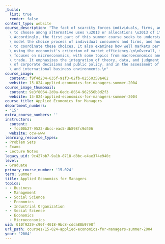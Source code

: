 ```yaml
---
_build:
  list: true
  render: false
content_type: website
course_description: "The fact of scarcity forces individuals, firms, and societies\
  \ to choose among alternative uses \u2013 or allocations \u2013 of its limited resources.\
  \ Accordingly, the first part of this summer course seeks to understand how economists\
  \ model the choice process of individual consumers and firms, and how markets work\
  \ to coordinate these choices. It also examines how well markets perform this function\
  \ using the economist's criterion of market efficiency.\n\nOverall, this course\
  \ focuses on microeconomics, with some topics from macroeconomics and international\
  \ trade. It emphasizes the integration of theory, data, and judgment in the analysis\
  \ of corporate decisions and public policy, and in the assessment of changing U.S.\
  \ and international business environments.\n"
course_image:
  content: f9f4d234-035f-91f3-02fb-02550358a462
  website: 15-024-applied-economics-for-managers-summer-2004
course_image_thumbnail:
  content: 9e3f8064-2d0a-6edc-8654-962656b8d2f3
  website: 15-024-applied-economics-for-managers-summer-2004
course_title: Applied Economics for Managers
department_numbers:
- '15'
extra_course_numbers: ''
instructors:
  content:
  - fcc00b27-9522-dbcc-eac5-db898fc9d406
  website: ocw-www
learning_resource_types:
- Problem Sets
- Exams
- Lecture Notes
legacy_uid: 9c427bb7-9a1b-8718-d8bc-e4ae374e940c
level:
- Graduate
primary_course_number: '15.024'
term: Summer
title: Applied Economics for Managers
topics:
- - Business
  - Management
- - Social Science
  - Economics
  - Industrial Organization
- - Social Science
  - Economics
  - Microeconomics
uid: 010f9229-c90f-4018-9bc8-cdda88b9798f
url_path: courses/15-024-applied-economics-for-managers-summer-2004
year: '2004'
---
```

